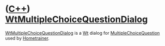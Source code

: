 # ([C++](Cpp.md)) [WtMultipleChoiceQuestionDialog](CppWtMultipleChoiceQuestionDialog.md)

[WtMultipleChoiceQuestionDialog](CppWtMultipleChoiceQuestionDialog.md)
is a [Wt](CppWt.md) dialog for
[MultipleChoiceQuestion](CppMultipleChoiceQuestion.md)
used by [Hometrainer](https://github.com/richelbilderbeek/Hometrainer).
